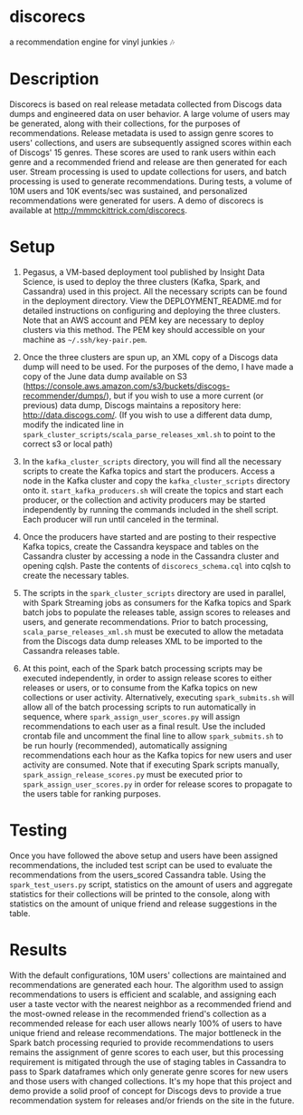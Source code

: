 # discorecs
a recommendation engine for vinyl junkies :notes:

# Description
Discorecs is based on real release metadata collected from Discogs data dumps and engineered data on user behavior. A large volume of users may be generated, along with their collections, for the purposes of recommendations. Release metadata is used to assign genre scores to users' collections, and users are subsequently assigned scores within each of Discogs' 15 genres. These scores are used to rank users within each genre and a recommended friend and release are then generated for each user. Stream processing is used to update collections for users, and batch processing is used to generate recommendations. During tests, a volume of 10M users and 10K events/sec was sustained, and personalized recommendations were generated for users. A demo of discorecs is available at http://mmmckittrick.com/discorecs.

# Setup
1. Pegasus, a VM-based deployment tool published by Insight Data Science, is used to deploy the three clusters (Kafka, Spark, and Cassandra) used in this project. All the necessary scripts can be found in the deployment directory. View the DEPLOYMENT_README.md  for detailed instructions on configuring and deploying the three clusters. Note that an AWS account and PEM key are necessary to deploy clusters via this method. The PEM key should accessible on your machine as `~/.ssh/key-pair.pem`.

2. Once the three clusters are spun up, an XML copy of a Discogs data dump will need to be used. For the purposes of the demo, I have made a copy of the June data dump available on S3 (https://console.aws.amazon.com/s3/buckets/discogs-recommender/dumps/), but if you wish to use a more current (or previous) data dump, Discogs maintains a repository here: http://data.discogs.com/. (If you wish to use a different data dump, modify the indicated line in `spark_cluster_scripts/scala_parse_releases_xml.sh` to point to the correct s3 or local path)

3. In the `kafka_cluster_scripts` directory, you will find all the necessary scripts to create the Kafka topics and start the producers. Access a node in the Kafka cluster and copy the `kafka_cluster_scripts` directory onto it. `start_kafka_producers.sh` will create the topics and start each producer, or the collection and activity producers may be started independently by running the commands included in the shell script. Each producer will run until canceled in the terminal.

4. Once the producers have started and are posting to their respective Kafka topics, create the Cassandra keyspace and tables on the Cassandra cluster by accessing a node in the Cassandra cluster and opening cqlsh. Paste the contents of `discorecs_schema.cql` into cqlsh to create the necessary tables.
 
5. The scripts in the `spark_cluster_scripts` directory are used in parallel, with Spark Streaming jobs as consumers for the Kafka topics and Spark batch jobs to populate the releases table, assign scores to releases and users, and generate recommendations. Prior to batch processing, `scala_parse_releases_xml.sh` must be executed to allow the metadata from the Discogs data dump releases XML to be imported to the Cassandra releases table.

6. At this point, each of the Spark batch processing scripts may be executed independently, in order to assign release scores to either releases or users, or to consume from the Kafka topics on new collections or user activity. Alternatively, executing `spark_submits.sh` will allow all of the batch processing scripts to run automatically in sequence, where `spark_assign_user_scores.py` will assign recommendations to each user as a final result. Use the included crontab file and uncomment the final line to allow `spark_submits.sh` to be run hourly (recommended), automatically assigning recommendations each hour as the Kafka topics for new users and user activity are consumed. Note that if executing Spark scripts manually, `spark_assign_release_scores.py` must be executed prior to `spark_assign_user_scores.py` in order for release scores to propagate to the users table for ranking purposes.


# Testing
Once you have followed the above setup and users have been assigned recommendations, the included test script can be used to evaluate the recommendations from the users_scored Cassandra table. Using the `spark_test_users.py` script, statistics on the amount of users and aggregate statistics for their collections will be printed to the console, along with statistics on the amount of unique friend and release suggestions in the table.

# Results
With the default configurations, 10M users' collections are maintained and recommendations are generated each hour. The algorithm used to assign recommendations to users is efficient and scalable, and assigning each user a taste vector with the nearest neighbor as a recommended friend and the most-owned release in the recommended friend's collection as a recommended release for each user allows nearly 100% of users to have unique friend and release recommendations. The major bottleneck in the Spark batch processing requried to provide recommendations to users remains the assignment of genre scores to each user, but this processing requirement is mitigated through the use of staging tables in Cassandra to pass to Spark dataframes which only generate genre scores for new users and those users with changed collections. It's my hope that this project and demo provide a solid proof of concept for Discogs devs to provide a true recommendation system for releases and/or friends on the site in the future.

